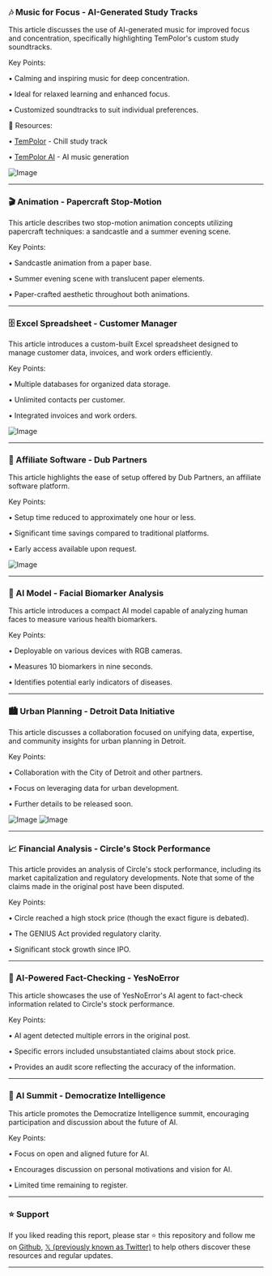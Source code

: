 ### 🎶 Music for Focus - AI-Generated Study Tracks

This article discusses the use of AI-generated music for improved focus and concentration, specifically highlighting TemPolor's custom study soundtracks.

Key Points:

• Calming and inspiring music for deep concentration.


• Ideal for relaxed learning and enhanced focus.


• Customized soundtracks to suit individual preferences.



🔗 Resources:

• [TemPolor](https://tempolor.com/track/l2matYPSRhsGJYJ2JNLFwK?sid=100121631) - Chill study track

• [TemPolor AI](https://x.com/tempolor_ai) -  AI music generation


![Image](https://pbs.twimg.com/media/GuHx2Y_XkAEUJ_u?format=jpg&name=small)


---
### 🎬 Animation - Papercraft Stop-Motion

This article describes two stop-motion animation concepts utilizing papercraft techniques: a sandcastle and a summer evening scene.

Key Points:

•  Sandcastle animation from a paper base.


• Summer evening scene with translucent paper elements.


•  Paper-crafted aesthetic throughout both animations.



---
### 🗄️ Excel Spreadsheet - Customer Manager

This article introduces a custom-built Excel spreadsheet designed to manage customer data, invoices, and work orders efficiently.

Key Points:

• Multiple databases for organized data storage.


• Unlimited contacts per customer.


• Integrated invoices and work orders.



![Image](https://pbs.twimg.com/amplify_video_thumb/1937282682058420224/img/BfNGJEHkF3iEhKEu.jpg)


---
### 🚀 Affiliate Software - Dub Partners

This article highlights the ease of setup offered by Dub Partners, an affiliate software platform.

Key Points:

• Setup time reduced to approximately one hour or less.


•  Significant time savings compared to traditional platforms.


• Early access available upon request.



![Image](https://pbs.twimg.com/media/GuKIz2WWMAAgE_l?format=jpg&name=small)


---
### 🤖 AI Model - Facial Biomarker Analysis

This article introduces a compact AI model capable of analyzing human faces to measure various health biomarkers.

Key Points:

• Deployable on various devices with RGB cameras.


• Measures 10 biomarkers in nine seconds.


•  Identifies potential early indicators of diseases.



---
### 🏙️ Urban Planning - Detroit Data Initiative

This article discusses a collaboration focused on unifying data, expertise, and community insights for urban planning in Detroit.

Key Points:

• Collaboration with the City of Detroit and other partners.


•  Focus on leveraging data for urban development.


• Further details to be released soon.



![Image](https://pbs.twimg.com/media/GuKI5tlXIAAGobD?format=jpg&name=small)
![Image](https://pbs.twimg.com/media/GuKI5tnWcAARTso?format=jpg&name=small)


---
### 📈 Financial Analysis - Circle's Stock Performance

This article provides an analysis of Circle's stock performance, including its market capitalization and regulatory developments.  Note that some of the claims made in the original post have been disputed.

Key Points:

• Circle reached a high stock price (though the exact figure is debated).


• The GENIUS Act provided regulatory clarity.


• Significant stock growth since IPO.



---
### 🤖 AI-Powered Fact-Checking - YesNoError

This article showcases the use of YesNoError's AI agent to fact-check information related to Circle's stock performance.

Key Points:

• AI agent detected multiple errors in the original post.


•  Specific errors included unsubstantiated claims about stock price.


•  Provides an audit score reflecting the accuracy of the information.



---
### 🤝 AI Summit - Democratize Intelligence

This article promotes the Democratize Intelligence summit, encouraging participation and discussion about the future of AI.

Key Points:

•  Focus on open and aligned future for AI.


•  Encourages discussion on personal motivations and vision for AI.


•  Limited time remaining to register.


---

### ⭐️ Support

If you liked reading this report, please star ⭐️ this repository and follow me on [Github](https://github.com/Drix10), [𝕏 (previously known as Twitter)](https://x.com/DRIX_10_) to help others discover these resources and regular updates.

---